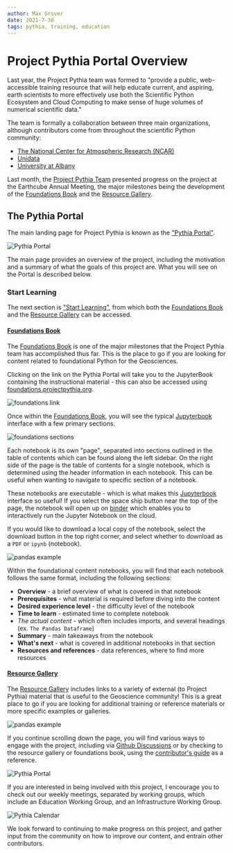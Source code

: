 ```yaml
---
author: Max Grover
date: 2021-7-30
tags: pythia, training, education
---
```


# Project Pythia Portal Overview

Last year, the Project Pythia team was formed to "provide a public, web-accessible training resource that will help educate current, and aspiring, earth scientists to more effectively use both the Scientific Python Ecosystem and Cloud Computing to make sense of huge volumes of numerical scientific data."

The team is formally a collaboration between three main organizations, although contributors come from throughout the scientific Python community:

- [The National Center for Atmospheric Research (NCAR)](https://ncar.ucar.edu/)
- [Unidata](https://www.unidata.ucar.edu/)
- [University at Albany](https://www.albany.edu/daes)

Last month, the [Project Pythia Team](https://projectpythia.org/index.html#the-project-pythia-team) presented progress on the project at the Earthcube Annual Meeting, the major milestones being the development of the [Foundations Book](https://foundations.projectpythia.org/landing-page.html) and the [Resource Gallery](https://projectpythia.org/gallery.html).

## The Pythia Portal

The main landing page for Project Pythia is known as the ["Pythia Portal"](https://projectpythia.org/index.html#).

![Pythia Portal](images/pythia_portal.png)

The main page provides an overview of the project, including the motivation and a summary of what the goals of this project are. What you will see on the Portal is described below.

### Start Learning

The next section is ["Start Learning"](https://projectpythia.org/index.html#start-learning), from which both the [Foundations Book](https://foundations.projectpythia.org/landing-page.html) and the [Resource Gallery](https://projectpythia.org/gallery.html) can be accessed.

#### [Foundations Book](https://foundations.projectpythia.org/landing-page.html)

The [Foundations Book](https://foundations.projectpythia.org/landing-page.html) is one of the major milestones that the Project Pythia team has accomplished thus far. This is the place to go if you are looking for content related to foundational Python for the Geosciences.

Clicking on the link on the Pythia Portal will take you to the JupyterBook containing the instructional material - this can also be accessed using [foundations.projectpythia.org](https://foundations.projectpythia.org/landing-page.html).

![foundations link](images/pythia_foundations_link.png)

Once within the [Foundations Book](https://foundations.projectpythia.org/landing-page.html), you will see the typical [Jupyterbook](https://jupyterbook.org/intro.html) interface with a few primary sections.

![foundations sections](images/foundations_diagram.png)

Each notebook is its own "page", separated into sections outlined in the table of contents which can be found along the left sidebar. On the right side of the page is the table of contents for a single notebook, which is determined using the header information in each notebook. This can be useful when wanting to navigate to specific section of a notebook.

These notebooks are executable - which is what makes this [Jupyterbook](https://jupyterbook.org/intro.html) interface so useful! If you select the space ship button near the top of the page, the notebook will open up on [binder](https://mybinder.org/) which enables you to interactively run the Jupyter Notebook on the cloud.

If you would like to download a local copy of the notebook, select the download button in the top right corner, and select whether to download as a `PDF` or `ipynb` (notebook).

![pandas example](images/pythia_pandas.png)

Within the foundational content notebooks, you will find that each notebook follows the same format, including the following sections:

- **Overview** - a brief overview of what is covered in that notebook
- **Prerequisites** - what material is required before diving into the content
- **Desired experience level** - the difficulty level of the notebook
- **Time to learn** - estimated time to complete notebook
- _The actual content_ - which often includes imports, and several headings (ex. `The Pandas Dataframe`)
- **Summary** - main takeaways from the notebook
- **What's next** - what is covered in additional notebooks in that section
- **Resources and references** - data references, where to find more resources

#### [Resource Gallery](https://projectpythia.org/gallery.html)

The [Resource Gallery](https://projectpythia.org/gallery.html) includes links to a variety of external (to Project Pythia) material that is useful to the Geoscience community! This is a great place to go if you are looking for additional training or reference materials or more specific examples or galleries.

![pandas example](images/pythia_resource_gallery.png)

If you continue scrolling down the page, you will find various ways to engage with the project, including via [Github Discussions](https://github.com/ProjectPythia/projectpythia.github.io/discussions) or by checking to the resource gallery or foundations book, using the [contributor's guide](https://projectpythia.org/contributing.html) as a reference.

![Pythia Portal](images/pythia_contribute.png)

If you are interested in being involved with this project, I encourage you to check out our weekly meetings, separated by working groups, which include an Education Working Group, and an Infrastructure Working Group.

![Pythia Calendar](images/pythia_calendar.png)

We look forward to continuing to make progress on this project, and gather input from the community on how to improve our content, and entrain other contributors.

